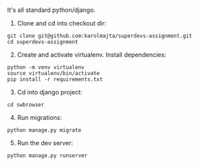 It's all standard python/django.

1. Clone and cd into checkout dir:

```
git clone git@github.com:karolmajta/superdevs-assignment.git
cd superdevs-assignment
```

2. Create and activate virtualenv. Install dependencies:

```
python -m venv virtualenv
source virtualenv/bin/activate
pip install -r requirements.txt
```

3. Cd into django project:

```
cd swbrowser
```

4. Run migrations:

```
python manage.py migrate
```

5. Run the dev server:

```
python manage.py runserver
```


